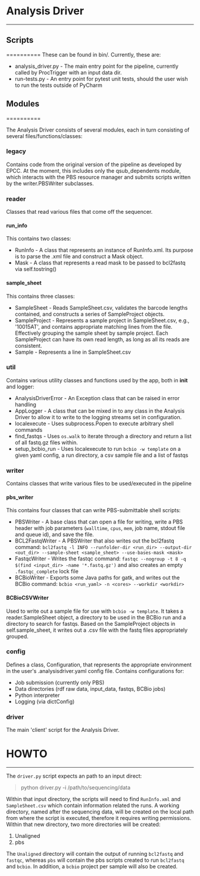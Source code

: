 # Analysis Driver
---------------------

## Scripts
==========
These can be found in bin/. Currently, these are:

- analysis_driver.py - The main entry point for the pipeline, currently called by ProcTrigger with an input
  data dir.
- run-tests.py - An entry point for pytest unit tests, should the user wish to run the tests outside of
  PyCharm

## Modules
==========

The Analysis Driver consists of several modules, each in turn consisting of several files/functions/classes:

### legacy
Contains code from the original version of the pipeline as developed by EPCC. At the moment, this includes
only the qsub_dependents module, which interacts with the PBS resource manager and submits scripts written by
the writer.PBSWriter subclasses.

### reader
Classes that read various files that come off the sequencer.

#### run_info
This contains two classes:

- RunInfo - A class that represents an instance of RunInfo.xml. Its purpose is to parse the .xml file and
  construct a Mask object.
- Mask - A class that represents a read mask to be passed to bcl2fastq via self.tostring()

#### sample_sheet
This contains three classes:

- SampleSheet - Reads SampleSheet.csv, validates the barcode lengths contained, and constructs a series of
  SampleProject objects.
- SampleProject - Represents a sample project in SampleSheet.csv, e.g., '10015AT', and contains appropriate
  matching lines from the file. Effectively grouping the sample sheet by sample project. Each SampleProject
  can have its own read length, as long as all its reads are consistent.
- Sample - Represents a line in SampleSheet.csv

### util
Contains various utility classes and functions used by the app, both in __init__ and logger:

- AnalysisDriverError - An Exception class that can be raised in error handling
- AppLogger - A class that can be mixed in to any class in the Analysis Driver to allow it to write to the
  logging streams set in configuration.
- localexecute - Uses subprocess.Popen to execute arbitrary shell commands
- find_fastqs - Uses `os.walk` to iterate through a directory and return a list of all fastq.gz files within.
- setup_bcbio_run - Uses localexecute to run `bcbio -w template` on a given yaml config, a run directory, a
  csv sample file and a list of fastqs

### writer
Contains classes that write various files to be used/executed in the pipeline

#### pbs_writer
This contains four classes that can write PBS-submittable shell scripts:

- PBSWriter - A base class that can open a file for writing, write a PBS header with job parameters
  (`walltime`, `cpus`, `mem`, job name, stdout file and queue id), and save the file.
- BCL2FastqWriter - A PBSWriter that also writes out the bcl2fastq command:
  `bcl2fastq -l INFO --runfolder-dir <run_dir> --output-dir <out_dir> --sample-sheet <sample_sheet> --use-bases-mask <mask>`
- FastqcWriter - Writes the fastqc command:
  `fastqc --nogroup -t 8 -q $(find <input_dir> -name '*.fastq.gz')`
  and also creates an empty `.fastqc_complete` lock file
- BCBioWriter - Exports some Java paths for gatk, and writes out the BCBio command:
  `bcbio <run_yaml> -n <cores> --workdir <workdir>`

#### BCBioCSVWriter
Used to write out a sample file for use with `bcbio -w template`. It takes a reader.SampleSheet object, a
directory to be used in the BCBio run and a directory to search for fastqs. Based on the SampleProject objects
in self.sample_sheet, it writes out a .csv file with the fastq files appropriately grouped.

### config
Defines a class, Configuration, that represents the appropriate environment in the user's .analysisdriver.yaml
config file. Contains configurations for:

- Job submission (currently only PBS)
- Data directories (rdf raw data, input_data, fastqs, BCBio jobs)
- Python interpreter
- Logging (via dictConfig)

### driver
The main 'client' script for the Analysis Driver.



# HOWTO #
---------------------

The `driver.py` script expects an path to an input direct:

> python driver.py -i /path/to/sequencing/data

Within that input directory, the scripts will need to find `RunInfo.xml` and `SampleSheet.csv` which contain information related the runs. A working directory, named after the sequencing data, will be created on the local path from 
where the script is executed, therefore it requires writing permissions. Within that new directory, two more directories will be created:

1. Unaligned
2. pbs

The `Unaligned` directory will contain the output of running `bcl2fastq` and `fastqc`, whereas `pbs` will contain the pbs scripts created to run `bcl2fastq` and `bcbio`. In addition, a `bcbio` project
per sample will also be created. 
